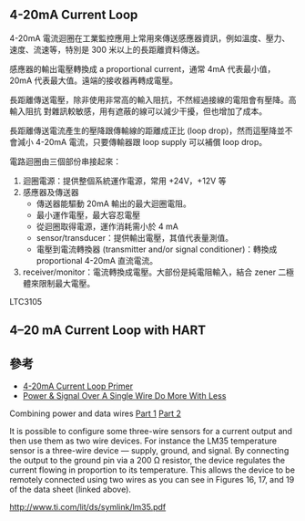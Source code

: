 ## 4-20mA Current Loop
4-20mA 電流迴圈在工業監控應用上常用來傳送感應器資訊，例如溫度、壓力、速度、流速等，特別是 300 米以上的長距離資料傳送。

感應器的輸出電壓轉換成 a proportional current，通常 4mA 代表最小值，20mA 代表最大值。遠端的接收器再轉成電壓。

長距離傳送電壓，除非使用非常高的輸入阻抗，不然經過接線的電阻會有壓降。高輸入阻抗
對雜訊較敏感，用有遮蔽的線可以減少干擾，但也增加了成本。

長距離傳送電流產生的壓降跟傳輸線的距離成正比 (loop drop)，然而這壓降並不會減小
4-20mA 電流，只要傳輸器跟 loop supply 可以補償 loop drop。

電路迴圈由三個部份串接起來：
1. 迴圈電源：提供整個系統運作電源，常用 +24V，+12V 等
2. 感應器及傳送器
	* 傳送器能驅動 20mA 輸出的最大迴圈電阻。
	* 最小運作電壓，最大容忍電壓
	* 從迴圈取得電源，運作消耗需小於 4 mA
	* sensor/transducer：提供輸出電壓，其值代表量測值。
	* 電壓到電流轉換器 (transmitter and/or signal conditioner)：轉換成proportional 4-20mA 直流電流。
3. receiver/monitor：電流轉換成電壓。大部份是純電阻輸入，結合 zener 二極體來限制最大電壓。

LTC3105

## 4–20 mA Current Loop with HART

## 參考
* [4-20mA Current Loop Primer](http://www.murata-ps.com/data/meters/dms-an20.pdf)
* [Power & Signal Over A Single Wire Do More With Less](http://www.eetimes.com/author.asp?section_id=36&doc_id=1326167&)

Combining power and data wires [Part 1](http://www.embedded.com/electronics-blogs/without-a-paddle/4439353/Combining-power-and-data-wires--Part-1) [Part 2](http://www.embedded.com/electronics-blogs/without-a-paddle/4439429/Combining-power-and-data-wires--Part-2)



It is possible to configure some three-wire sensors for a current output and then use them as two wire devices. For instance the LM35 temperature sensor is a three-wire device — supply, ground, and signal. By connecting the output to the ground pin via a 200 Ω resistor, the device regulates the current flowing in proportion to its temperature. This allows the device to be remotely connected using two wires as you can see in Figures 16, 17, and 19 of the data sheet (linked above).

http://www.ti.com/lit/ds/symlink/lm35.pdf
